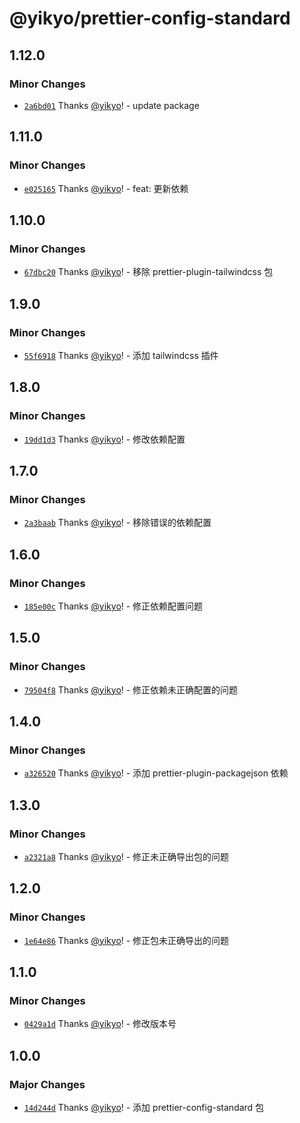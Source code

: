 # @yikyo/prettier-config-standard

## 1.12.0

### Minor Changes

- [`2a6bd01`](https://github.com/yikyo/packages/commit/2a6bd0163911e1ca2a558e1b6263f73ea826a8dd) Thanks [@yikyo](https://github.com/yikyo)! - update package

## 1.11.0

### Minor Changes

- [`e025165`](https://github.com/yikyo/packages/commit/e02516500ece816bc65a4c51df08a57063435e47) Thanks [@yikyo](https://github.com/yikyo)! - feat: 更新依赖

## 1.10.0

### Minor Changes

- [`67dbc20`](https://github.com/yikyo/packages/commit/67dbc2029d4d59edad44610dcc231fc83690d5e2) Thanks [@yikyo](https://github.com/yikyo)! - 移除 prettier-plugin-tailwindcss 包

## 1.9.0

### Minor Changes

- [`55f6918`](https://github.com/yikyo/packages/commit/55f6918ebda4e58cb4ce0c80c3072e61fae4baf2) Thanks [@yikyo](https://github.com/yikyo)! - 添加 tailwindcss 插件

## 1.8.0

### Minor Changes

- [`19dd1d3`](https://github.com/yikyo/packages/commit/19dd1d3af8bf339fdedcbcb9b50ed1a61660a690) Thanks [@yikyo](https://github.com/yikyo)! - 修改依赖配置

## 1.7.0

### Minor Changes

- [`2a3baab`](https://github.com/yikyo/packages/commit/2a3baab7a316dad1a8bf1c3b0d82789952b6b721) Thanks [@yikyo](https://github.com/yikyo)! - 移除错误的依赖配置

## 1.6.0

### Minor Changes

- [`185e00c`](https://github.com/yikyo/packages/commit/185e00cbee1a0b9b4ce194bbc66605d70b8fb520) Thanks [@yikyo](https://github.com/yikyo)! - 修正依赖配置问题

## 1.5.0

### Minor Changes

- [`79504f8`](https://github.com/yikyo/packages/commit/79504f81c65676e41159f8587834e3247bba80b3) Thanks [@yikyo](https://github.com/yikyo)! - 修正依赖未正确配置的问题

## 1.4.0

### Minor Changes

- [`a326520`](https://github.com/yikyo/packages/commit/a3265207d36eb690936949359ce3a145a2d42c0a) Thanks [@yikyo](https://github.com/yikyo)! - 添加 prettier-plugin-packagejson 依赖

## 1.3.0

### Minor Changes

- [`a2321a8`](https://github.com/yikyo/packages/commit/a2321a84db766a3fffd3c9280132c8d6a17960ba) Thanks [@yikyo](https://github.com/yikyo)! - 修正未正确导出包的问题

## 1.2.0

### Minor Changes

- [`1e64e86`](https://github.com/yikyo/packages/commit/1e64e86ac51240c46e43ab17032cb2c6c111e21c) Thanks [@yikyo](https://github.com/yikyo)! - 修正包未正确导出的问题

## 1.1.0

### Minor Changes

- [`0429a1d`](https://github.com/yikyo/packages/commit/0429a1dbb62938eb3775cb02b0f73c76374807fd) Thanks [@yikyo](https://github.com/yikyo)! - 修改版本号

## 1.0.0

### Major Changes

- [`14d244d`](https://github.com/yikyo/packages/commit/14d244dc022d9af940b7509e18abcbc5bf54c8bc) Thanks [@yikyo](https://github.com/yikyo)! - 添加 prettier-config-standard 包

